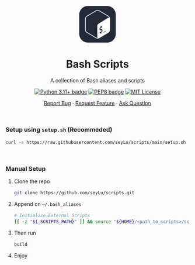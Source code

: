 <div align="center">
    <img height=100 src="https://github.com/seyLu/scripts/blob/main/bash.svg" alt="Bash Scripts Icon">
    <h1>Bash Scripts</h1>
    <p>A collection of Bash aliases and scripts</p>
    <p>
        <a href="https://www.gnu.org/software/bash/manual/html_node/index.html"><img src="https://badgen.net/badge/icon/bash?icon=terminal&label&color=1f425f" alt="Python 3.11+ badge"></a>
        <a href="https://google.github.io/styleguide/shellguide.html"><img src="https://img.shields.io/badge/code%20style-google-shell.svg" alt="PEP8 badge"></a>
        <a href="https://github.com/seyLu/scripts/blob/main/LICENSE"><img src="https://img.shields.io/github/license/seyLu/scripts.svg" alt="MIT License"></a>
    </p>
    <p>
        <a href="https://github.com/seyLu/scripts/issues/new">Report Bug</a>
        ·
        <a href="https://github.com/seyLu/scripts/issues/new">Request Feature</a>
        ·
        <a href="https://github.com/seyLu/scripts/discussions">Ask Question</a>
    </p>
</div>

<br>


### Setup using `setup.sh` (Recommeded)

```bash
curl -s https://raw.githubusercontent.com/seyLu/scripts/main/setup.sh | bash
```

<br>

### Manual Setup

1. Clone the repo
    ```bash
    git clone https://github.com/seyLu/scripts.git
    ```

2. Append on `~/.bash_aliases`

    ```bash
    # Initialize External Scripts
    [[ -z "${_SCRIPTS_PATH}" ]] && source "${HOME}/<path_to_scripts>/scripts/bash/__init__"
    ```

3. Then run

    ```bash
    build
    ```

4. Enjoy

